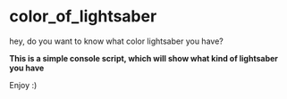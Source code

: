 # color_of_lightsaber
hey, do you want to know what color lightsaber you have?

**This is a simple console script, which will show what kind of lightsaber you have**

Enjoy :)

